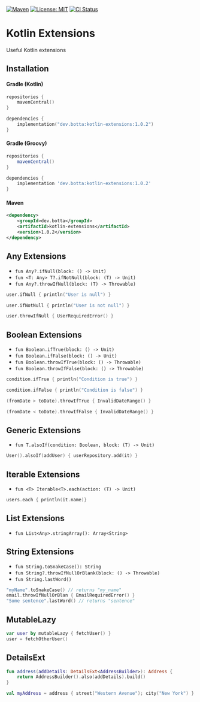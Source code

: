 [![Maven](https://img.shields.io/maven-central/v/dev.botta/kotlin-extensions.svg)](https://search.maven.org/#search%7Cgav%7C1%7Cg%3A%22dev.botta%22%20AND%20a%3A%22kotlin-extensions%22)
[![License: MIT](https://img.shields.io/badge/License-MIT-yellow.svg)](https://opensource.org/licenses/MIT)
[![CI Status](https://github.com/nbottarini/kotlin-extensions/actions/workflows/main.yml/badge.svg?branch=main)](https://github.com/nbottarini/kotlin-extensions/actions?query=branch%3Amain+workflow%3Aci)

# Kotlin Extensions
Useful Kotlin extensions

## Installation

#### Gradle (Kotlin)

```kotlin
repositories {
    mavenCentral()
}

dependencies {
    implementation("dev.botta:kotlin-extensions:1.0.2")
}
```

#### Gradle (Groovy)

```groovy
repositories {
    mavenCentral()
}

dependencies {
    implementation 'dev.botta:kotlin-extensions:1.0.2'
}
```

#### Maven

```xml
<dependency>
    <groupId>dev.botta</groupId>
    <artifactId>kotlin-extensions</artifactId>
    <version>1.0.2</version>
</dependency>
```

## Any Extensions

- `fun Any?.ifNull(block: () -> Unit)`
- `fun <T: Any> T?.ifNotNull(block: (T) -> Unit)`
- `fun Any?.throwIfNull(block: (T) -> Throwable)`

```kotlin
user.ifNull { println("User is null") }

user.ifNotNull { println("User is not null") }

user.throwIfNull { UserRequiredError() }
```

## Boolean Extensions

- `fun Boolean.ifTrue(block: () -> Unit)`
- `fun Boolean.ifFalse(block: () -> Unit)`
- `fun Boolean.throwIfTrue(block: () -> Throwable)`
- `fun Boolean.throwIfFalse(block: () -> Throwable)`

```kotlin
condition.ifTrue { println("Condition is true") }

condition.ifFalse { println("Condition is false") }

(fromDate > toDate).throwIfTrue { InvalidDateRange() }

(fromDate < toDate).throwIfFalse { InvalidDateRange() }
```

## Generic Extensions

- `fun T.alsoIf(condition: Boolean, block: (T) -> Unit)`

```kotlin
User().alsoIf(addUser) { userRepository.add(it) }
```

## Iterable Extensions

- `fun <T> Iterable<T>.each(action: (T) -> Unit)`

```kotlin
users.each { println(it.name)}
```

## List Extensions

- `fun List<Any>.stringArray(): Array<String>`

## String Extensions

- `fun String.toSnakeCase(): String`
- `fun String?.throwIfNullOrBlank(block: () -> Throwable)`
- `fun String.lastWord()`

```kotlin
"myName".toSnakeCase() // returns "my_name"
email.throwIfNullOrBlan { EmailRequiredError() }
"Some sentence".lastWord() // returns "sentence"
```

## MutableLazy

```kotlin
var user by mutableLazy { fetchUser() }
user = fetchOtherUser()
```

## DetailsExt

```kotlin
fun address(addDetails: DetailsExt<AddressBuilder>): Address {
    return AddressBuilder().also(addDetails).build()
}

val myAddress = address { street("Western Avenue"); city("New York") }
```
